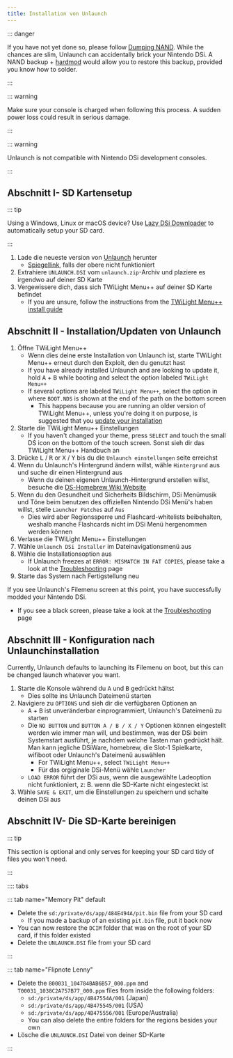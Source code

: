 ```yaml
---
title: Installation von Unlaunch
---
```


::: danger

If you have not yet done so, please follow [Dumping NAND](dumping-nand.html). While the chances are slim, Unlaunch can accidentally brick your Nintendo DSi. A NAND backup + [hardmod](https://wiki.ds-homebrew.com/ds-index/hardmod) would allow you to restore this backup, provided you know how to solder.

:::

::: warning

Make sure your console is charged when following this process. A sudden power loss could result in serious damage.

:::

::: warning

Unlaunch is not compatible with Nintendo DSi development consoles.

:::

## Abschnitt I- SD Kartensetup

::: tip

Using a Windows, Linux or macOS device? Use [Lazy DSi Downloader](lazy-dsi-downloader.html) to automatically setup your SD card.

:::

1. Lade die neueste version von [Unlaunch](https://problemkaputt.de/unlaunch.zip) herunter
   - [Spiegellink](https://web.archive.org/web/20201112031436/https://problemkaputt.de/unlaunch.zip), falls der obere nicht funktioniert
1. Extrahiere `UNLAUNCH.DSI` vom `unlaunch.zip`-Archiv und plaziere es irgendwo auf deiner SD Karte
1. Vergewissere dich, dass sich TWiLight Menu++ auf deiner SD Karte befindet
   - If you are unsure, follow the instructions from the [TWiLight Menu++ install guide](https://wiki.ds-homebrew.com/twilightmenu/installing-dsi)

## Abschnitt II - Installation/Updaten von Unlaunch

1. Öffne TWiLight Menu++
   - Wenn dies deine erste Installation von Unlaunch ist, starte TWiLight Menu++ erneut durch den Exploit, den du genutzt hast
   - If you have already installed Unlaunch and are looking to update it, hold <kbd class="face">A</kbd> + <kbd class="face">B</kbd> while booting and select the option labeled `TWiLight Menu++`
   - If several options are labeled `TWiLight Menu++`, select the option in where `BOOT.NDS` is shown at the end of the path on the bottom screen
      - This happens because you are running an older version of TWiLight Menu++, unless you're doing it on purpose, is suggested that you [update your installation](https://wiki.ds-homebrew.com/twilightmenu/updating-dsi)
1. Starte die TWiLight Menu++ Einstellungen
   - If you haven't changed your theme, press `SELECT` and touch the small DS icon on the bottom of the touch screen. Sonst sieh dir das TWiLight Menu++ Handbuch an
1. Drücke <kbd class="l">L</kbd> / <kbd class="r">R</kbd> or <kbd class="face">X</kbd> / <kbd class="face">Y</kbd> bis du die `Unlaunch einstellungen` seite erreichst
1. Wenn du Unlaunch's Hintergrund ändern willst, wähle `Hintergrund` aus und suche dir einen Hintergrund aus
   - Wenn du deinen eigenen Unlaunch-Hintergrund erstellen willst, besuche die [DS-Homebrew Wiki Website](https://wiki.ds-homebrew.com/twilightmenu/custom-unlaunch-backgrounds)
1. Wenn du den Gesundheit und Sicherheits Bildschirm, DSi Menümusik und Töne beim benutzen des offiziellen Nintendo DSi Menü's haben willst, stelle `Launcher Patches` auf `Aus`
   - Dies wird aber Regionssperre und Flashcard-whitelists beibehalten, weshalb manche Flashcards nicht im DSi Menü hergenommen werden können
1. Verlasse die TWiLight Menu++ Einstellungen
1. Wähle `Unlaunch DSi Installer` im Dateinavigationsmenü aus
1. Wähle die Installationsoption aus
   - If Unlaunch freezes at `ERROR: MISMATCH IN FAT COPIES`, please take a look at the [Troubleshooting](troubleshooting.html) page
1. Starte das System nach Fertigstellung neu

If you see Unlaunch's Filemenu screen at this point, you have successfully modded your Nintendo DSi.
- If you see a black screen, please take a look at the [Troubleshooting](troubleshooting.html) page

## Abschnitt III - Konfiguration nach Unlaunchinstallation

Currently, Unlaunch defaults to launching its Filemenu on boot, but this can be changed launch whatever you want.

1. Starte die Konsole während du <kbd class="face">A</kbd> und <kbd class="face">B</kbd> gedrückt hältst
   - Dies sollte ins Unlaunch Dateimenü starten
1. Navigiere zu `OPTIONS` und sieh dir die verfügbaren Optionen an
   - <kbd class="face">A</kbd> + <kbd class="face">B</kbd> ist unveränderbar einprogrammiert, Unlaunch's Dateimenü zu starten
   - Die `NO BUTTON` und `BUTTON A / B / X / Y` Optionen können eingestellt werden wie immer man will, und bestimmen, was der DSi beim Systemstart ausführt, je nachdem welche Tasten man gedrückt hält. Man kann jegliche DSiWare, homebrew, die Slot-1 Spielkarte, wifiboot oder Unlaunch's Dateimenü auswählen
      - For TWiLight Menu++, select  `TWiLight Menu++`
      - Für das orgiginale DSi-Menü wähle `Launcher`
   - `LOAD ERROR` führt der DSi aus, wenn die ausgewählte Ladeoption nicht funktioniert, z: B. wenn die SD-Karte nicht eingesteckt ist
1. Wähle `SAVE & EXIT`, um die Einstellungen zu speichern und schalte deinen DSi aus

## Abschnitt IV- Die SD-Karte bereinigen

::: tip

This section is optional and only serves for keeping your SD card tidy of files you won't need.

:::

:::: tabs

::: tab name="Memory Pit" default

- Delete the `sd:/private/ds/app/484E494A/pit.bin` file from your SD card
   - If you made a backup of an existing `pit.bin` file, put it back now
- You can now restore the `DCIM` folder that was on the root of your SD card, if this folder existed
- Delete the `UNLAUNCH.DSI` file from your SD card

:::

::: tab name="Flipnote Lenny"

- Delete the `800031_104784BAB6B57_000.ppm` and `T00031_1038C2A757B77_000.ppm` files from inside the following folders:
   - `sd:/private/ds/app/4B47554A/001` (Japan)
   - `sd:/private/ds/app/4B475545/001` (USA)
   - `sd:/private/ds/app/4B475556/001` (Europe/Australia)
   - You can also delete the entire folders for the regions besides your own
- Lösche die `UNLAUNCH.DSI` Datei von deiner SD-Karte

:::
